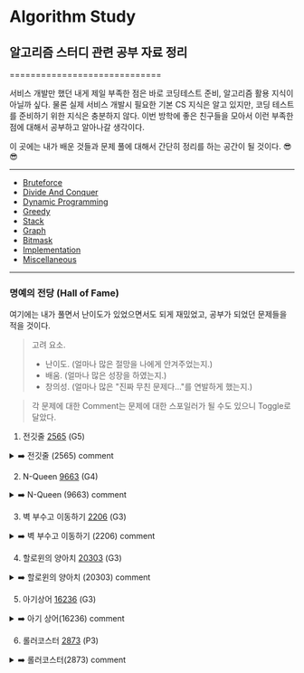 # Algorithm Study
## 알고리즘 스터디 관련 공부 자료 정리

=============================

  서비스 개발만 했던 내게 제일 부족한 점은 바로 코딩테스트 준비, 알고리즘 활용 지식이 아닐까 싶다.
  물론 실제 서비스 개발시 필요한 기본 CS 지식은 알고 있지만, 코딩 테스트를 준비하기 위한 지식은 충분하지 않다.
  이번 방학에 좋은 친구들을 모아서 이런 부족한 점에 대해서 공부하고 알아나갈 생각이다. 
  
  이 곳에는 내가 배운 것들과 문제 풀에 대해서 간단히 정리를 하는 공간이 될 것이다. 😎😎
  
-----------------------------
- [Bruteforce](https://github.com/KyumKyum/Algorithm_Study/tree/main/Bruteforce)
- [Divide And Conquer](https://github.com/KyumKyum/Algorithm_Study/tree/main/DivideAndConquer)
- [Dynamic Programming](https://github.com/KyumKyum/Algorithm_Study/tree/main/DP)
- [Greedy](https://github.com/KyumKyum/Algorithm_Study/tree/main/Greedy)
- [Stack](https://github.com/KyumKyum/Algorithm_Study/tree/main/Stack)
- [Graph](https://github.com/KyumKyum/Algorithm_Study/tree/main/Graph)
- [Bitmask](https://github.com/KyumKyum/Algorithm_Study/tree/main/Bitmask)
- [Implementation](https://github.com/KyumKyum/Algorithm_Study/tree/main/Implementation)
- [Miscellaneous](https://github.com/KyumKyum/Algorithm_Study/tree/main/Miscellaneous)

-----------------------------
### 명예의 전당 (Hall of Fame)
여기에는 내가 풀면서 난이도가 있었으면서도 되게 재밌었고, 공부가 되었던 문제들을 적을 것이다. 
> 고려 요소.
>  - 난이도. (얼마나 많은 절망을 나에게 안겨주었는지.)
>  - 배움. (얼마나 많은 성장을 하였는지.)
>  - 창의성. (얼마나 많은 "진짜 무친 문제다..."를 연발하게 했는지.)


> 각 문제에 대한 Comment는 문제에 대한 스포일러가 될 수도 있으니 Toggle로 달았다.


1. 전깃줄 [2565](https://www.acmicpc.net/problem/2565) (G5)
<details>
<summary>➡️ 전깃줄 (2565) comment</summary>
이걸 진짜 LIS로 풀 수 있을 거라고는 전혀 생각을 못했다... 3시간 고민하고 결국 풀이를 찾아봤는데, LIS로 푸는거 봤을 때 머리가 얼얼하더라ㅋㅋ
</details>

2. N-Queen [9663](https://www.acmicpc.net/problem/9663) (G4)
<details>
<summary>➡️ N-Queen (9663) comment</summary>
대각선 이동을 1차원 배열에 기록하여 푼다라는 접근은 너무 새로웠다. 여기서 내가 정말 마음에 와 닿았던 코멘트: "산으로 가고 있다면 아이디어를 다시 생각해보아요"ㅋㅋㅋ
</details>

3. 벽 부수고 이동하기 [2206](https://www.acmicpc.net/problem/27532) (G3)
<details>
<summary>➡️ 벽 부수고 이동하기 (2206) comment</summary>
재밌었기도 했고, BFS의 특징을 완전히 이해시켜준 문제. 특히 차원(?)을 나누어 접근해야 한다는 것과, 이미 queue에 있는 것을 재방문 하지 않도록 처리하는 로직을 생각해내는 과정은 정말 도움이 많이 되었다.
</details>


4. 할로윈의 양아치 [20303](https://www.acmicpc.net/problem/20303) (G3)
<details>
<summary>➡️ 할로윈의 양아치 (20303) comment</summary>
내가 계속 헷갈리던 Knapsack 관련 문제를 완전히 이해시켜준 고마운 문제. 그리고 문제를 푼 후에 solved.ac에서 정말 웃겼던 댓글: "친구들을 분리 집합으로 감싼 다음 어른들 몰래 배낭에 넣어버리는 양아치 스브러스의 이야기"
ㅋㅋㅋㅋㅋㅋㅋㅋㅋ 근데 정말 이렇게 풀었다!
</details>

5. 아기상어 [16236](https://www.acmicpc.net/problem/16236) (G3)
<details>
<summary>➡️ 아기 상어(16236) comment</summary>
Graph Search 탈출 조건에 대해서 더욱 자세하게 생각하게 만들어 준 좋은 문제. 탈출 조건을 "목적지가 존재할 때"라고만 생각하던 나에게 새로운 생각 방향을 전달해 준 문제.
기억하자. 탈출 조건은 목적지가 존재할 때가 아닌, "목적지로 가는 길이 없을 때"라는 것을.
</details>

6. 롤러코스터 [2873](https://www.acmicpc.net/problem/2873) (P3)
<details>
<summary>➡️ 롤러코스터(2873) comment</summary>
"구현은 자신 있지"라고 자신만만하던 나에게 철퇴를 때린 문제.
</details>